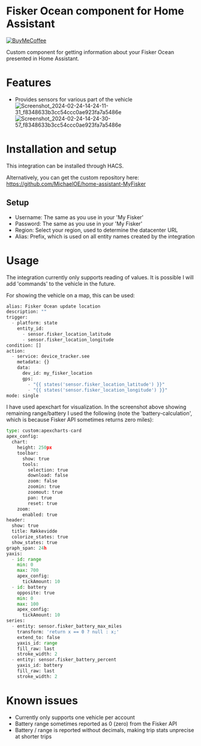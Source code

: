 # Fisker Ocean component for Home Assistant
[![BuyMeCoffee][buymecoffeebadge]][michaelo-buymecoffee]

Custom component for getting information about your Fisker Ocean presented in Home Assistant.

# Features
- Provides sensors for various part of the vehicle
![Screenshot_2024-02-24-14-24-11-31_f8348633b3cc54ccc0ae923fa7a5486e](https://github.com/MichaelOE/home-assistant-MyFisker/assets/37800126/55d11a02-86ec-48ad-978b-2ea01c27f41f)
![Screenshot_2024-02-24-14-24-30-57_f8348633b3cc54ccc0ae923fa7a5486e](https://github.com/MichaelOE/home-assistant-MyFisker/assets/37800126/a57eb9a7-2d01-4fdc-a29f-da1f757878e1)

# Installation and setup
This integration can be installed through HACS.

Alternatively, you can get the custom repository here: https://github.com/MichaelOE/home-assistant-MyFisker

## Setup
- Username: The same as you use in your 'My Fisker'
- Password: The same as you use in your 'My Fisker'
- Region: Select your region, used to determine the datacenter URL
- Alias: Prefix, which is used on all entity names created by the integration

# Usage
The integration currently only supports reading of values.
It is possible I will add 'commands' to the vehicle in the future.

For showing the vehicle on a map, this can be used:

```python
alias: Fisker Ocean update location
description: ""
trigger:
  - platform: state
    entity_id:
      - sensor.fisker_location_latitude
      - sensor.fisker_location_longitude
condition: []
action:
  - service: device_tracker.see
    metadata: {}
    data:
      dev_id: my_fisker_location
      gps:
        - "{{ states('sensor.fisker_location_latitude') }}"
        - "{{ states('sensor.fisker_location_longitude') }}"
mode: single
```

I have used apexchart for visualization.
In the screenshot above showing remaining range/battery I used the following (note the 'battery-calculation', which is because Fisker API sometimes returns zero miles):

```python
type: custom:apexcharts-card
apex_config:
  chart:
    height: 250px
    toolbar:
      show: true
      tools:
        selection: true
        download: false
        zoom: false
        zoomin: true
        zoomout: true
        pan: true
        reset: true
    zoom:
      enabled: true
header:
  show: true
  title: Rækkevidde
  colorize_states: true
  show_states: true
graph_span: 24h
yaxis:
  - id: range
    min: 0
    max: 700
    apex_config:
      tickAmount: 10
  - id: battery
    opposite: true
    min: 0
    max: 100
    apex_config:
      tickAmount: 10
series:
  - entity: sensor.fisker_battery_max_miles
    transform: 'return x == 0 ? null : x;'
    extend_to: false
    yaxis_id: range
    fill_raw: last
    stroke_width: 2
  - entity: sensor.fisker_battery_percent
    yaxis_id: battery
    fill_raw: last
    stroke_width: 2
```

# Known issues
- Currently only supports one vehicle per account
- Battery range sometimes reported as 0 (zero) from the Fisker API
- Battery / range is reported without decimals, making trip stats unprecise at shorter trips


[buymecoffeebadge]: https://www.buymeacoffee.com/assets/img/custom_images/orange_img.png
[michaelo-buymecoffee]: https://www.buymeacoffee.com/michaelo

